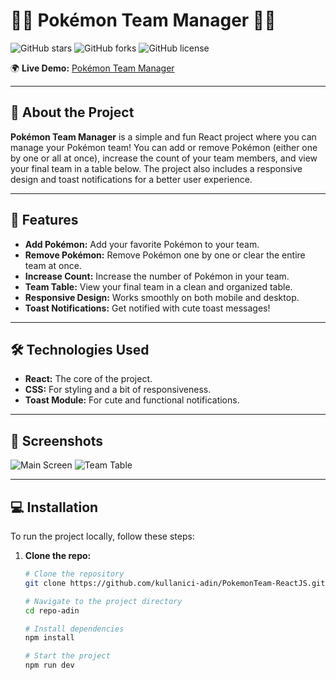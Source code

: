 # 🦸‍♂️ Pokémon Team Manager 🦸‍♀️

![GitHub stars](https://img.shields.io/github/stars/kullanici-adin/repo-adin?style=social)
![GitHub forks](https://img.shields.io/github/forks/kullanici-adin/repo-adin?style=social)
![GitHub license](https://img.shields.io/github/license/kullanici-adin/repo-adin)

🌍 **Live Demo:** [Pokémon Team Manager](https://pokemonstates.netlify.app/)

---

## 📜 About the Project

**Pokémon Team Manager** is a simple and fun React project where you can manage your Pokémon team! You can add or remove Pokémon (either one by one or all at once), increase the count of your team members, and view your final team in a table below. The project also includes a responsive design and toast notifications for a better user experience.

---

## 🎨 Features

- **Add Pokémon:** Add your favorite Pokémon to your team.
- **Remove Pokémon:** Remove Pokémon one by one or clear the entire team at once.
- **Increase Count:** Increase the number of Pokémon in your team.
- **Team Table:** View your final team in a clean and organized table.
- **Responsive Design:** Works smoothly on both mobile and desktop.
- **Toast Notifications:** Get notified with cute toast messages!

---

## 🛠️ Technologies Used

- **React:** The core of the project.
- **CSS:** For styling and a bit of responsiveness.
- **Toast Module:** For cute and functional notifications.

---

## 🎨 Screenshots

![Main Screen](https://via.placeholder.com/800x400?text=Main+Screen)
![Team Table](https://via.placeholder.com/800x400?text=Team+Table)

---

## 💻 Installation

To run the project locally, follow these steps:

1. **Clone the repo:**
   ```bash
   # Clone the repository
   git clone https://github.com/kullanici-adin/PokemonTeam-ReactJS.git

   # Navigate to the project directory
   cd repo-adin

   # Install dependencies
   npm install

   # Start the project
   npm run dev
